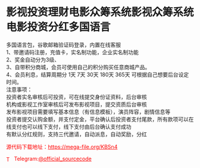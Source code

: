 # 影视投资理财电影众筹系统影视众筹系统电影投资分红多国语言

多国语言包，谷歌邮箱验证码登录，内置在线客服<br>1、带邀请码注册，充值卡，实名制功能，企业实名制功能<br>2、奖金自动分为3级、<br>3、自带积分商城，会员可使用自己的积分购买任意商城产品。<br>4、会员利息，结算周期分 1天 7天 30天 180天 365天 可根据自己想要后台设定时间。<br>注意事项：<br>投资者实名审核后可投资，可在线提交身份证资料，后台审核<br>机构或影视工作室审核后可发布影视项目，提交资质后台审核<br>发布影视项目需要填写基本信息（有信息模板），演员阵容，剧情信息等<br>投资者提交认购金额，并支付定金，平台确认后投资者支付尾款，所有款项可以在线支付也可以线下支付，线下支付由后台确认支付成功<br>有默认分红规则，支持三代邀请，自动派息，自动奖励，分红<br>


<p style="color: red;">源代码下载地址：<a href="https://mega-file.org/KBSn4" style="color: red;">https://mega-file.org/KBSn4</a></p><p style="color: red;"><img src="https://cdn-icons-png.flaticon.com/512/2111/2111646.png" alt="Telegram Icon" style="width: 16px; vertical-align: middle; margin-right: 5px;">Telegram:<a href="https://t.me/official_sourcecode" style="color: red;">@official_sourcecode</a></p>